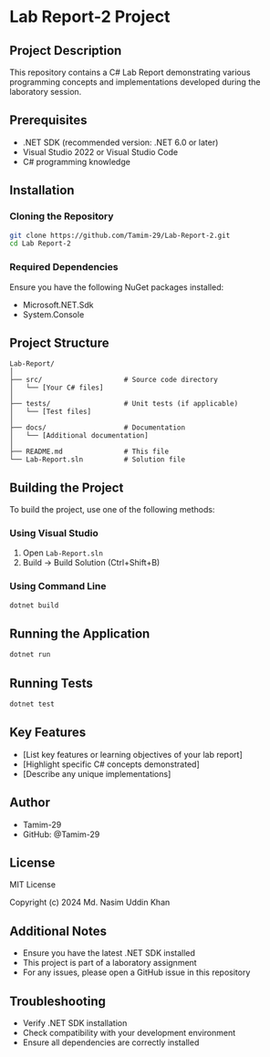 # Lab Report-2 Project

## Project Description
This repository contains a C# Lab Report demonstrating various programming concepts and implementations developed during the laboratory session.

## Prerequisites
- .NET SDK (recommended version: .NET 6.0 or later)
- Visual Studio 2022 or Visual Studio Code
- C# programming knowledge

## Installation

### Cloning the Repository
```bash
git clone https://github.com/Tamim-29/Lab-Report-2.git
cd Lab Report-2
```

### Required Dependencies
Ensure you have the following NuGet packages installed:
- Microsoft.NET.Sdk
- System.Console

## Project Structure
```
Lab-Report/
│
├── src/                    # Source code directory
│   └── [Your C# files]
│
├── tests/                  # Unit tests (if applicable)
│   └── [Test files]
│
├── docs/                   # Documentation
│   └── [Additional documentation]
│
├── README.md               # This file
└── Lab-Report.sln          # Solution file
```

## Building the Project
To build the project, use one of the following methods:

### Using Visual Studio
1. Open `Lab-Report.sln`
2. Build → Build Solution (Ctrl+Shift+B)

### Using Command Line
```bash
dotnet build
```

## Running the Application
```bash
dotnet run
```

## Running Tests
```bash
dotnet test
```

## Key Features
- [List key features or learning objectives of your lab report]
- [Highlight specific C# concepts demonstrated]
- [Describe any unique implementations]

## Author
- Tamim-29
- GitHub: @Tamim-29

## License
MIT License

Copyright (c) 2024 Md. Nasim Uddin Khan

## Additional Notes
- Ensure you have the latest .NET SDK installed
- This project is part of a laboratory assignment
- For any issues, please open a GitHub issue in this repository

## Troubleshooting
- Verify .NET SDK installation
- Check compatibility with your development environment
- Ensure all dependencies are correctly installed
```
